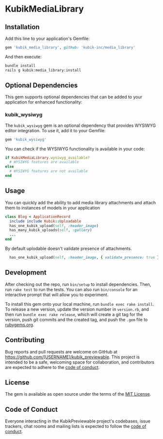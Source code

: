 # KubikMediaLibrary

## Installation

Add this line to your application's Gemfile:

```ruby
gem 'kubik_media_library', github: 'kubik-inc/media_library'
```

And then execute:

```bash
bundle install
rails g kubik:media_library:install
```

## Optional Dependencies

This gem supports optional dependencies that can be added to your application for enhanced functionality:

### kubik_wysiwyg

The `kubik_wysiwyg` gem is an optional dependency that provides WYSIWYG editor integration. To use it, add it to your Gemfile:

```ruby
gem 'kubik_wysiwyg'
```

You can check if the WYSIWYG functionality is available in your code:

```ruby
if KubikMediaLibrary.wysiwyg_available?
  # WYSIWYG features are available
else
  # WYSIWYG features are not available
end
```

## Usage

You can quickly add the ability to add media library attachments and attach them to instances of models in your application

```ruby
class Blog < ApplicationRecord
  include include Kubik::Uploadable
  has_one_kubik_upload(self, :header_image)
  has_many_kubik_uploads(self, :gallery)
  ...
end
```

By default uplodable doesn't validate presence of attachments.

```ruby
  has_one_kubik_upload(self, :header_image, { validate_presence: true })
```

## Development

After checking out the repo, run `bin/setup` to install dependencies. Then, run `rake test` to run the tests. You can also run `bin/console` for an interactive prompt that will allow you to experiment.

To install this gem onto your local machine, run `bundle exec rake install`. To release a new version, update the version number in `version.rb`, and then run `bundle exec rake release`, which will create a git tag for the version, push git commits and the created tag, and push the `.gem` file to [rubygems.org](https://rubygems.org).

## Contributing

Bug reports and pull requests are welcome on GitHub at https://github.com/[USERNAME]/kubik_previewable. This project is intended to be a safe, welcoming space for collaboration, and contributors are expected to adhere to the [code of conduct](https://github.com/primate-inc/kubik_previewable/blob/master/CODE_OF_CONDUCT.md).

## License

The gem is available as open source under the terms of the [MIT License](https://opensource.org/licenses/MIT).

## Code of Conduct

Everyone interacting in the KubikPreviewable project's codebases, issue trackers, chat rooms and mailing lists is expected to follow the [code of conduct](https://github.com/primate-inc/kubik_previewable/blob/master/CODE_OF_CONDUCT.md).
